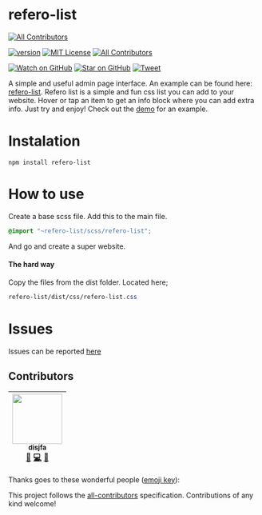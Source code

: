 # refero-list
[![All Contributors](https://img.shields.io/badge/all_contributors-1-orange.svg?style=flat-square)](#contributors)

[![version][version-badge]][package]
[![MIT License][license-badge]][LICENSE]
[![All Contributors](https://img.shields.io/badge/all_contributors-0-orange.svg?style=flat-square)](#contributors)

[![Watch on GitHub][github-watch-badge]][github-watch]
[![Star on GitHub][github-star-badge]][github-star]
[![Tweet][twitter-badge]][twitter]

A simple and useful admin page interface. An example can be found here: [refero-list](https://disjfa.github.io/refero-list/).
Refero list is a simple and fun css list you can add to your website. Hover or tap an item to get an info block where 
you can add extra info. Just try and enjoy! Check out the [demo](https://disjfa.github.io/refero-list/) for an example.

# Instalation

```
npm install refero-list
```

# How to use

Create a base scss file. Add this to the main file.

```scss
@import "~refero-list/scss/refero-list";
```

And go and create a super website.

#### The hard way

Copy the files from the dist folder. Located here;

```css
refero-list/dist/css/refero-list.css
```

# Issues

Issues can be reported [here](https://github.com/disjfa/refero-list/issues)

## Contributors

<!-- ALL-CONTRIBUTORS-LIST:START - Do not remove or modify this section -->
<!-- prettier-ignore -->
| [<img src="https://avatars0.githubusercontent.com/u/632778?v=3" width="100px;"/><br /><sub><b>disjfa</b></sub>](http://www.disjfa.nl)<br />[📖](https://github.com/disjfa/refero-list/disjfa/refero-list/commits?author=disjfa "Documentation") [💻](https://github.com/disjfa/refero-list/disjfa/refero-list/commits?author=disjfa "Code") [💬](#question-disjfa "Answering Questions") |
| :---: |
<!-- ALL-CONTRIBUTORS-LIST:END -->
Thanks goes to these wonderful people ([emoji key](https://github.com/kentcdodds/all-contributors#emoji-key)):

This project follows the [all-contributors](https://github.com/kentcdodds/all-contributors) specification. Contributions of any kind welcome!

[package]: https://www.npmjs.com/package/refero-list
[version-badge]: https://img.shields.io/npm/v/refero-list.svg?style=flat-square
[license]: https://github.com/disjfa/refero-list/blob/master/LICENSE
[license-badge]: https://img.shields.io/npm/l/refero-list.svg?style=flat-square
[github-watch-badge]: https://img.shields.io/github/watchers/disjfa/refero-list.svg?style=social
[github-watch]: https://github.com/disjfa/refero-list/watchers
[github-star-badge]: https://img.shields.io/github/stars/disjfa/refero-list.svg?style=social
[github-star]: https://github.com/disjfa/refero-list/stargazers
[twitter]: https://twitter.com/intent/tweet?text=Check%20out%20refero-list!%20-%20Cool%20admin%20template!%20Thanks%20@disjfa%20https://github.com/disjfa/refero-list%20%F0%9F%A4%97
[twitter-badge]: https://img.shields.io/twitter/url/https/github.com/disjfa/refero-list.svg?style=social